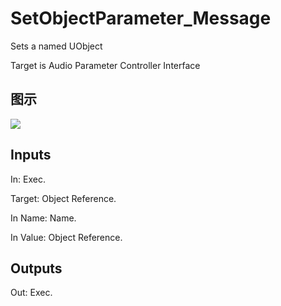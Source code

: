# SetObjectParameter_Message

Sets a named UObject

Target is Audio Parameter Controller Interface

## 图示

![]($-20221218-18070878.png)

## Inputs

In: Exec.

Target: Object Reference.

In Name: Name.

In Value: Object Reference.  

## Outputs

Out: Exec.

